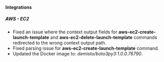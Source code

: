 
#### Integrations

##### AWS - EC2
- Fixed an issue where the context output fields for **aws-ec2-create-launch-template** and **aws-ec2-delete-launch-template** commands redirected to the wrong context output path.
- Fixed parsing issue for **aws-ec2-create-launch-template** command.
- Updated the Docker image to: *demisto/boto3py3:1.0.0.76790*.
